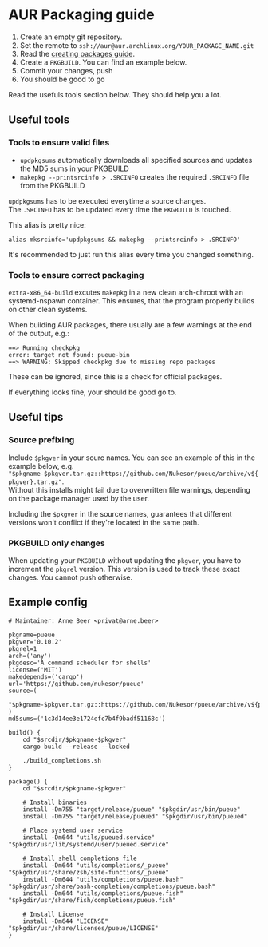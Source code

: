 # AUR Packaging guide

1. Create an empty git repository.
2. Set the remote to `ssh://aur@aur.archlinux.org/YOUR_PACKAGE_NAME.git`
2. Read the [creating packages guide](https://wiki.archlinux.org/index.php/Creating_packages).
3. Create a `PKGBUILD`. You can find an example below.
4. Commit your changes, push
5. You should be good to go

Read the usefuls tools section below.
They should help you a lot.

## Useful tools

### Tools to ensure valid files

- `updpkgsums` automatically downloads all specified sources and updates the MD5 sums in your PKGBUILD
- `makepkg --printsrcinfo > .SRCINFO` creates the required `.SRCINFO` file from the PKGBUILD

`updpkgsums` has to be executed everytime a source changes.\
The `.SRCINFO` has to be updated every time the `PKGBUILD` is touched.

This alias is pretty nice:
```
alias mksrcinfo='updpkgsums && makepkg --printsrcinfo > .SRCINFO'
```

It's recommended to just run this alias every time you changed something.

### Tools to ensure correct packaging

`extra-x86_64-build` excutes `makepkg` in a new clean arch-chroot with an systemd-nspawn container.
This ensures, that the program properly builds on other clean systems.

When building AUR packages, there usually are a few warnings at the end of the output, e.g.:

```
==> Running checkpkg
error: target not found: pueue-bin
==> WARNING: Skipped checkpkg due to missing repo packages
```

These can be ignored, since this is a check for official packages.

If everything looks fine, your should be good go to.

## Useful tips

### Source prefixing

Include `$pkgver` in your sourc names.
You can see an example of this in the example below, e.g. `"$pkgname-$pkgver.tar.gz::https://github.com/Nukesor/pueue/archive/v${pkgver}.tar.gz"`. \
Without this installs might fail due to overwritten file warnings, depending on the package manager used by the user.

Including the `$pkgver` in the source names, guarantees that different versions won't conflict if they're located in the same path.

### PKGBUILD only changes

When updating your `PKGBUILD` without updating the `pkgver`, you have to increment the `pkgrel` version.
This version is used to track these exact changes.
You cannot push otherwise.

## Example config

```
# Maintainer: Arne Beer <privat@arne.beer>

pkgname=pueue
pkgver='0.10.2'
pkgrel=1
arch=('any')
pkgdesc='A command scheduler for shells'
license=('MIT')
makedepends=('cargo')
url='https://github.com/nukesor/pueue'
source=(
    "$pkgname-$pkgver.tar.gz::https://github.com/Nukesor/pueue/archive/v${pkgver}.tar.gz"
)
md5sums=('1c3d14ee3e1724efc7b4f9badf51168c')

build() {
    cd "$srcdir/$pkgname-$pkgver"
    cargo build --release --locked

    ./build_completions.sh
}

package() {
    cd "$srcdir/$pkgname-$pkgver"

    # Install binaries
    install -Dm755 "target/release/pueue" "$pkgdir/usr/bin/pueue"
    install -Dm755 "target/release/pueued" "$pkgdir/usr/bin/pueued"

    # Place systemd user service
    install -Dm644 "utils/pueued.service" "$pkgdir/usr/lib/systemd/user/pueued.service"

    # Install shell completions file
    install -Dm644 "utils/completions/_pueue" "$pkgdir/usr/share/zsh/site-functions/_pueue"
    install -Dm644 "utils/completions/pueue.bash" "$pkgdir/usr/share/bash-completion/completions/pueue.bash"
    install -Dm644 "utils/completions/pueue.fish" "$pkgdir/usr/share/fish/completions/pueue.fish"

    # Install License
    install -Dm644 "LICENSE" "$pkgdir/usr/share/licenses/pueue/LICENSE"
}
```
